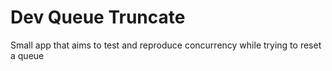 # Dev Queue Truncate

Small app that aims to test and reproduce concurrency while trying to reset a queue